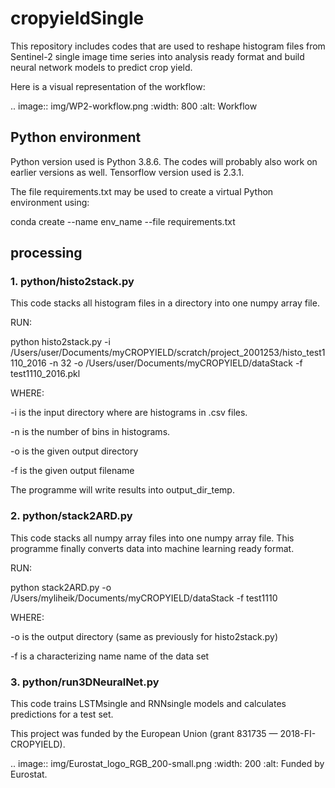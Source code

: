 # cropyieldSingle

This repository includes codes that are used to reshape histogram files from Sentinel-2 single image time series into analysis ready format and 
build neural network models to predict crop yield.

Here is a visual representation of the workflow:

.. image:: img/WP2-workflow.png
  :width: 800
  :alt: Workflow

## Python environment

Python version used is Python 3.8.6. The codes will probably also work on earlier versions as well. Tensorflow version used is 2.3.1.

The file requirements.txt may be used to create a virtual Python environment using:

conda create --name env_name --file requirements.txt

## processing

### 1. python/histo2stack.py

This code stacks all histogram files in a directory into one numpy array file.

RUN:

python histo2stack.py -i /Users/user/Documents/myCROPYIELD/scratch/project_2001253/histo_test1110_2016 -n 32 -o /Users/user/Documents/myCROPYIELD/dataStack -f test1110_2016.pkl 

WHERE:

-i is the input directory where are histograms in .csv files.

-n is the number of bins in histograms.

-o is the given output directory

-f is the given output filename

The programme will write results into output_dir_temp.

### 2. python/stack2ARD.py

This code stacks all numpy array files into one numpy array file. This programme finally converts data into machine learning ready format.

RUN:

python stack2ARD.py -o /Users/myliheik/Documents/myCROPYIELD/dataStack -f test1110 

WHERE:

-o is the output directory (same as previously for histo2stack.py)

-f is a characterizing name name of the data set

### 3. python/run3DNeuralNet.py

This code trains LSTMsingle and RNNsingle models and calculates predictions for a test set.

This project was funded by the European Union (grant 831735 — 2018-FI-CROPYIELD).

.. image:: img/Eurostat_logo_RGB_200-small.png
  :width: 200
  :alt: Funded by Eurostat.
